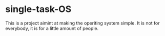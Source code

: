 # single-task-OS

This is a project aimint at making the operiting system simple.
It is not for everybody, it is for a little amount of people.
